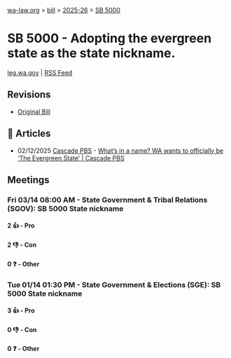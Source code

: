 [wa-law.org](/) > [bill](/bill/) > [2025-26](/bill/2025-26/) > [SB 5000](/bill/2025-26/sb/5000/)

# SB 5000 - Adopting the evergreen state as the state nickname.
[leg.wa.gov](https://app.leg.wa.gov/billsummary?BillNumber=5000&Year=2025&Initiative=false) | [RSS Feed](./rss.xml)

## Revisions
* [Original Bill](1/)

## 📰 Articles
* 02/12/2025 [Cascade PBS](/org/cascade_pbs/) - [What’s in a name? WA wants to officially be ‘The Evergreen State’ | Cascade PBS](https://www.cascadepbs.org/politics/2025/02/whats-name-wa-wants-officially-be-evergreen-state/#:~:text=Senate%20Bill%205000)

## Meetings
### Fri 03/14 08:00 AM - State Government & Tribal Relations (SGOV): SB 5000 State nickname
#### 2 👍 - Pro

#### 2 👎 - Con

#### 0 ❓ - Other

### Tue 01/14 01:30 PM - State Government & Elections (SGE): SB 5000 State nickname
#### 3 👍 - Pro

#### 0 👎 - Con

#### 0 ❓ - Other
